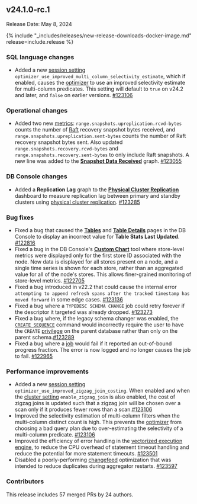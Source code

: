 ## v24.1.0-rc.1

Release Date: May 8, 2024

{% include "_includes/releases/new-release-downloads-docker-image.md" release=include.release %}

<h3 id="v24-1-0-rc-1-sql-language-changes">SQL language changes</h3>

- Added a new [session setting](/docs/v24.1/session-variables.md) `optimizer_use_improved_multi_column_selectivity_estimate`, which if enabled, causes the [optimizer](/docs/v24.1/cost-based-optimizer.md) to use an improved selectivity estimate for multi-column predicates. This setting will default to `true` on v24.2 and later, and `false` on earlier versions. [#123106][#123106]

<h3 id="v24-1-0-rc-1-operational-changes">Operational changes</h3>

- Added two new [metrics](/docs/v24.1/metrics.md): `range.snapshots.upreplication.rcvd-bytes` counts the number of [Raft](/docs/v24.1/architecture/replication-layer.md#raft) recovery snapshot bytes received, and `range.snapshots.upreplication.sent-bytes` counts the number of Raft recovery snapshot bytes sent. Also updated `range.snapshots.recovery.rcvd-bytes` and `range.snapshots.recovery.sent-bytes` to only include Raft snapshots. A new line was added to the [**Snapshot Data Received**](/docs/v24.1/ui-replication-dashboard.md#snapshot-data-received) graph. [#123055][#123055]

<h3 id="v24-1-0-rc-1-db-console-changes">DB Console changes</h3>

- Added a **Replication Lag** graph to the [**Physical Cluster Replication**](/docs/v24.1/physical-cluster-replication-monitoring.md) dashboard to measure replication lag between primary and standby clusters using [physical cluster replication](/docs/v24.1/physical-cluster-replication-overview.md). [#123285][#123285]

<h3 id="v24-1-0-rc-1-bug-fixes">Bug fixes</h3>

- Fixed a bug that caused the [**Tables**](/docs/v24.1/ui-databases-page.md#tables-view) and [**Table Details**](/docs/v24.1/ui-databases-page.md#table-details) pages in the DB Console to display an incorrect value for **Table Stats Last Updated**. [#122816][#122816]
- Fixed a bug in the DB Console's [**Custom Chart**](/docs/v24.1/ui-custom-chart-debug-page.md) tool where store-level metrics were displayed only for the first store ID associated with the node. Now data is displayed for all stores present on a node, and a single time series is shown for each store, rather than an aggregated value for all of the node's stores. This allows finer-grained monitoring of store-level metrics. [#122705][#122705]
- Fixed a bug introduced in v22.2 that could cause the internal error `attempting to append refresh spans after the tracked timestamp has moved forward` in some edge cases.  [#123136][#123136]
- Fixed a bug where a `TYPEDESC SCHEMA CHANGE` job could retry forever if the descriptor it targeted was already dropped. [#123273][#123273]
- Fixed a bug where, if the legacy schema changer was enabled, the [`CREATE SEQUENCE`](/docs/v24.1/create-sequence.md) command would incorrectly require the user to have the `CREATE` [privilege](/docs/v24.1/security-reference/authorization.md#privileges) on the parent database rather than only on the parent schema.[#123289][#123289]
- Fixed a bug where a [job](/docs/v24.1/show-jobs.md) would fail if it reported an out-of-bound progress fraction. The error is now logged and no longer causes the job to fail. [#122965][#122965]

<h3 id="v24-1-0-rc-1-performance-improvements">Performance improvements</h3>

- Added a new [session setting](/docs/v24.1/session-variables.md) `optimizer_use_improved_zigzag_join_costing`. When enabled and when the [cluster setting](/docs/v24.1/cluster-settings.md) `enable_zigzag_join` is also enabled, the cost of zigzag joins is updated such that a zigzag join will be chosen over a scan only if it produces fewer rows than a scan.[#123106][#123106]
- Improved the selectivity estimation of multi-column filters when the multi-column distinct count is high. This prevents the [optimizer](/docs/v24.1/cost-based-optimizer.md) from choosing a bad query plan due to over-estimating the selectivity of a multi-column predicate. [#123106][#123106]
- Improved the efficiency of error handling in the [vectorized execution engine](/docs/v24.1/vectorized-execution.md), to reduce the CPU overhead of statement timeout handling and reduce the potential for more statement timeouts. [#123501][#123501]
- Disabled a poorly-performing [changefeed](/docs/v24.1/change-data-capture-overview.md) optimization that was intended to reduce duplicates during aggregator restarts. [#123597][#123597]

<div class="release-note-contributors" markdown="1">

<h3 id="v24-1-0-rc-1-contributors">Contributors</h3>

This release includes 57 merged PRs by 24 authors.

</div>

[#122705]: https://github.com/cockroachdb/cockroach/pull/122705
[#122816]: https://github.com/cockroachdb/cockroach/pull/122816
[#122965]: https://github.com/cockroachdb/cockroach/pull/122965
[#123055]: https://github.com/cockroachdb/cockroach/pull/123055
[#123106]: https://github.com/cockroachdb/cockroach/pull/123106
[#123136]: https://github.com/cockroachdb/cockroach/pull/123136
[#123144]: https://github.com/cockroachdb/cockroach/pull/123144
[#123273]: https://github.com/cockroachdb/cockroach/pull/123273
[#123285]: https://github.com/cockroachdb/cockroach/pull/123285
[#123289]: https://github.com/cockroachdb/cockroach/pull/123289
[#123373]: https://github.com/cockroachdb/cockroach/pull/123373
[#123501]: https://github.com/cockroachdb/cockroach/pull/123501
[#123597]: https://github.com/cockroachdb/cockroach/pull/123597
